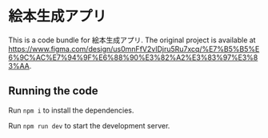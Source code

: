 
  # 絵本生成アプリ

  This is a code bundle for 絵本生成アプリ. The original project is available at https://www.figma.com/design/us0mnFfV2vIDjru5Ru7xcq/%E7%B5%B5%E6%9C%AC%E7%94%9F%E6%88%90%E3%82%A2%E3%83%97%E3%83%AA.

  ## Running the code

  Run `npm i` to install the dependencies.

  Run `npm run dev` to start the development server.
  